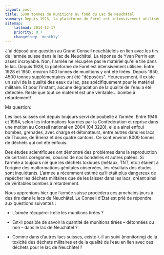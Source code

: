 ```yaml
---
layout: post
title: 5000 tonnes de munitions au fond du Lac de Neuchâtel
summary: Depuis 1928, la plateforme de Forel est intensivement utilisée. Entre 1928 et 1950, environ 500 tonnes de munitions y ont été tirées. Depuis 1950, 4500 tonnes supplémentaires ont été "déposées". Et rien ne sera fait.
sitemap:
    lastmod: 2014-12-17
    priority: 0.7
    changefreq: 'monthly'
---
```

    
J'ai déposé une question au Grand Conseil neuchâtelois en lien avec les tirs de l'armée suisse dans le lac de Neuchâtel. La réponse de Yvan Perrin est assez incroyable. Non, l'armée ne récupère pas le matériel qu'elle tire dans le lac. Depuis 1928, la plateforme de Forel est intensivement utilisée. Entre 1928 et 1950, environ 500 tonnes de munitions y ont été tirées. Depuis 1950, 4500 tonnes supplémentaires ont été "déposées". Heureusement, il existe un suivi de la qualité des eaux du lac, pas spécifiquement pour le matériel militaire. Et pour l'instant, aucune dégradation de la qualité de l'eau a été détectée. Reste que tout ce matériel est une véritable... bombe à retardement!

Ma question:
    
Les lacs suisses ont depuis toujours servi de poubelle à l’armée. Entre 1946 et 1964, selon les informations fournies par la Confédération et reprise dans une motion au Conseil national en 2004 (04.3220), elle a ainsi enfoui bombes, grenades, avec charge et détonateurs, entre autres dans les lacs de Thoune, de Brienz et des quatre cantons. Ce sont environ 8000 tonnes de déchets qui ont été enfouis.
    
Des études scientifiques ont démontré des problèmes dans la reproduction de certains corégones, cousins de nos bondelles et autres palées. Si l’armée a toujours nié que les déchets toxiques (métaux, TNT, etc.) étaient à l’origine des malformations génitales observées, les résultats des études sont inquiétants. L’armée a récemment estimé qu’il était plus dangereux de repêcher les déchets militaires que de les laisser dans les lacs, créant ainsi de véritables bombes à retardement.
    
Nous apprenions hier que l’armée suisse procédera ces prochains jours à des tirs dans le lacs de Neuchâtel. Le Conseil d’Etat est prié de répondre aux questions suivantes :
    
* L’armée récupère-t-elle les munitions tirées ?
    
* Est-il possible de savoir la quantité de munitions tirées – détonnées ou non – dans le lac de Neuchâtel ?
    
* Comme dans d’autres lacs suisses, existe-t-il un suivi (monitoring) de la toxicité des déchets militaires et de la qualité de l’eau en lien avec ces déchets pour le lac de Neuchâtel ?